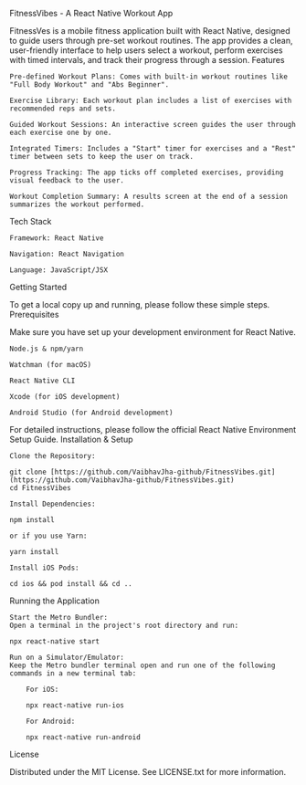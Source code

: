 FitnessVibes - A React Native Workout App

FitnessVes is a mobile fitness application built with React Native, designed to guide users through pre-set workout routines. The app provides a clean, user-friendly interface to help users select a workout, perform exercises with timed intervals, and track their progress through a session.
Features

    Pre-defined Workout Plans: Comes with built-in workout routines like "Full Body Workout" and "Abs Beginner".

    Exercise Library: Each workout plan includes a list of exercises with recommended reps and sets.

    Guided Workout Sessions: An interactive screen guides the user through each exercise one by one.

    Integrated Timers: Includes a "Start" timer for exercises and a "Rest" timer between sets to keep the user on track.

    Progress Tracking: The app ticks off completed exercises, providing visual feedback to the user.

    Workout Completion Summary: A results screen at the end of a session summarizes the workout performed.

Tech Stack

    Framework: React Native

    Navigation: React Navigation

    Language: JavaScript/JSX

Getting Started

To get a local copy up and running, please follow these simple steps.
Prerequisites

Make sure you have set up your development environment for React Native.

    Node.js & npm/yarn

    Watchman (for macOS)

    React Native CLI

    Xcode (for iOS development)

    Android Studio (for Android development)

For detailed instructions, please follow the official React Native Environment Setup Guide.
Installation & Setup

    Clone the Repository:

    git clone [https://github.com/VaibhavJha-github/FitnessVibes.git](https://github.com/VaibhavJha-github/FitnessVibes.git)
    cd FitnessVibes

    Install Dependencies:

    npm install

    or if you use Yarn:

    yarn install

    Install iOS Pods:

    cd ios && pod install && cd ..

Running the Application

    Start the Metro Bundler:
    Open a terminal in the project's root directory and run:

    npx react-native start

    Run on a Simulator/Emulator:
    Keep the Metro bundler terminal open and run one of the following commands in a new terminal tab:

        For iOS:

        npx react-native run-ios

        For Android:

        npx react-native run-android

License

Distributed under the MIT License. See LICENSE.txt for more information.
